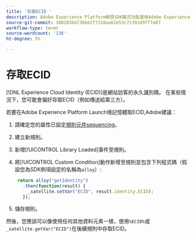 ```yaml
---
title: '存取ECID '
description: Adobe Experience Platform網頁SDK擴充功能運用Adobe Experience Platform Launch的ECID
source-git-commit: 3002036d7366e2f7310aa62e53c7c391d9ff7a07
workflow-type: tm+mt
source-wordcount: '136'
ht-degree: 5%

---
```



# 存取ECID

[!DNL Experience Cloud Identity (ECID)]是網站訪客的永久識別碼。 在某些情況下，您可能會偏好存取ECID（例如傳送給第三方）。

若要在Adobe Experience Platform Launch境記憶體取ECID,Adobe建議：

1. 請確定您的屬性已設定[規則元件sequencing](https://experienceleague.adobe.com/docs/launch/using/ui/rules.html?lang=en#rule-component-sequencing)。
1. 建立新規則。
1. 新增[!UICONTROL Library Loaded]事件至規則。
1. 將[!UICONTROL Custom Condition]動作新增至規則並包含下列程式碼（假設您為SDK例項設定的名稱為`alloy`）:

   ```javascript
    return alloy("getIdentity")
      .then(function(result) {
        _satellite.setVar("ECID", result.identity.ECID);
      });
   ```

1. 儲存規則。

然後，您應該可以像使用任何其他資料元素一樣，使用`%ECID%`或`_satellite.getVar("ECID")`在後續規則中存取ECID。
